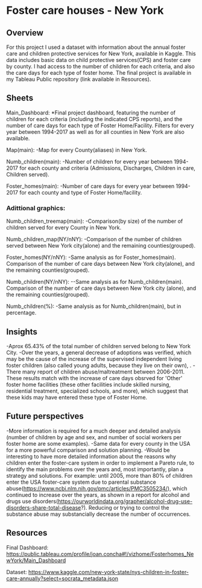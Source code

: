 # Foster care houses - New York


## Overview

For this project I used a dataset with information about the annual foster care and children protective services for New York, available in Kaggle. This data includes basic data on child protective services(CPS) and foster care by county. I had access to the number of children for each criteria, and also the care days for each type of foster home.
The final project is available in my Tableau Public repository (link available in Resources).


## Sheets

Main_Dashboard:
*Final project dashboard, featuring the number of children for each criteria (including the indicated CPS reports), and the number of care days for each type of Foster Home/Facility. Filters for every year between 1994-2017 as well as for all counties in New York are also available.

Map(main):
-Map for every County(aliases) in New York.

Numb_children(main):
-Number of children for every year between 1994-2017 for each county and criteria (Admissions, Discharges, Children in care, Children served).

Foster_homes(main):
-Number of care days for every year between 1994-2017 for each county and type of Foster Home/facility.

### Adittional graphics:

Numb_children_treemap(main):
-Comparison(by size) of the number of children served for every County in New York.

Numb_children_map(NY/nNY):
-Comparison of the number of children served between New York city(alone) and the remaining counties(grouped).

Foster_homes(NY/nNY):
-Same analysis as for Foster_homes(main). Comparison of the number of care days between New York city(alone), and the remaining counties(grouped).

Numb_children(NY/nNY):
--Same analysis as for Numb_children(main). Comparison of the number of care days between New York city (alone), and the remaining counties(grouped).

Numb_children(%):
-Same analysis as for Numb_children(main), but in percentage.


## Insights

-Aprox 65.43% of the total number of children served belong to New York City.
-Over the years, a general decrease of adoptions was verified, which may be the cause of the increase of the supervised independent living foster children (also called young adults, because they live on their own), .
-There many report of children abuse/maltreatment between 2006-2011. These results match with the increase of care days obsrved for 'Other' foster home facilities (these other facilities include skilled nursing, residential treatment, specialized schools, and more), which suggest that these kids may have entered these type of Foster Home.


## Future perspectives

-More information is required for a much deeper and detailed analysis (number of children by age and sex, and number of social workers per foster home are some examples). 
-Same data for every county in the USA for a more powerful comparison and solution planning.
-Would be interesting to have more detailed information about the reasons why children enter the foster-care system in order to implement a Pareto rule, to identify the main problems over the years and, most importantly, plan a strategy and solutions. For example: until 2005, more than 80% of children enter the USA foster-care system due to parental substance abuse(https://www.ncbi.nlm.nih.gov/pmc/articles/PMC3505234/), which continued to increase over the years, as shown in a report for alcohol and drugs use disorders(https://ourworldindata.org/grapher/alcohol-drug-use-disorders-share-total-disease?). Reducing or trying to control the substance abuse may substancially decrease the number of occurrences. 


## Resources

Final Dashboard: https://public.tableau.com/profile/joan.concha#!/vizhome/Fosterhomes_NewYork/Main_Dashboard

Dataset: https://www.kaggle.com/new-york-state/nys-children-in-foster-care-annually?select=socrata_metadata.json
